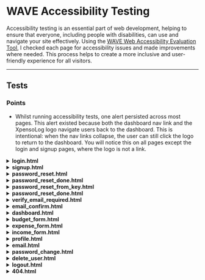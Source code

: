 # WAVE Accessibility Testing

Accessibility testing is an essential part of web development, helping to ensure that everyone, including people with disabilities, can use and navigate your site effectively. Using the [WAVE Web Accessibility Evaluation Tool](https://wave.webaim.org/), I checked each page for accessibility issues and made improvements where needed. This process helps to create a more inclusive and user-friendly experience for all visitors.

---

## Tests

### Points

- Whilst running accessibility tests, one alert persisted across most pages. This alert existed because both the dashboard nav link and the XpensoLog logo navigate users back to the dashboard. This is intentional: when the nav links collapse, the user can still click the logo to return to the dashboard. You will notice this on all pages except the login and signup pages, where the logo is not a link.

<details>
<summary><strong>login.html</strong></summary>

- **Result:** Initial run failed  
<img src="../images/accessibility-results/wave-login-errors.png" alt="WAVE accessibility errors for login.html" width="400"/>

- **How I fixed it:**  
login.html: Added label elements with related IDs above username and password fields and changed heading level on Sign Up.  
base.html: Changed text to white by removing the 'text-muted' class.

- **Final result:** Passed  
<img src="../images/accessibility-results/wave-login-passed.png" alt="WAVE accessibility passed for login.html" width="400"/>
</details>

<details>
<summary><strong>signup.html</strong></summary>

- **Result:** Initial run failed  
<img src="../images/accessibility-results/wave-signup-errors.png" alt="WAVE accessibility errors for signup.html" width="400"/>

- **How I fixed it:**  
    - Added labels to HTML template.
    - Changed heading level.
    - The link is not redundant; it is needed for user flow, so the alert was not addressed.

- **Final result:** Passed  
<img src="../images/accessibility-results/wave-signup-passed.png" alt="WAVE accessibility passed for signup.html" width="400"/>
</details>

<details>
<summary><strong>password_reset.html</strong></summary>

- **Result:** Passed  
<img src="../images/accessibility-results/wave-password_reset-passed.png" alt="WAVE accessibility passed for password_reset.html" width="400"/>
</details>

<details>
<summary><strong>password_reset_done.html</strong></summary>

- **Result:** Passed  
<img src="../images/accessibility-results/wave-password_reset_done.png" alt="WAVE accessibility passed for password_reset_done.html" width="400"/>
</details>

<details>
<summary><strong>password_reset_from_key.html</strong></summary>

**Result:** Initial run failed

**Error** 
- The password reset from key page had an error with the ID of the password field not matching the label. This was fixed by adding the correct ID to the label.

- **Result:** Passed  
<img src="../images/accessibility-results/wave-password_reset_key_done-pass.png" alt="WAVE accessibility passed for password_reset_from_key_done.html" width="400"/>
</details>

<details>
<summary><strong>password_reset_done.html</strong></summary>

- **Result:** Passed  
<img src="../images/accessibility-results/wave-password_reset_done.png" alt="WAVE accessibility passed for password_reset_done.html" width="400"/>
</details>

<details>
<summary><strong>verify_email_required.html</strong></summary>

- **Result:** Passed  
<img src="../images/accessibility-results/wave-verify_email-passed.png" alt="WAVE accessibility passed for verify_email_required.html" width="400"/>
</details>

<details>
<summary><strong>email_confirm.html</strong></summary>

- **Result:** Passed  
<img src="../images/accessibility-results/wave-confirm_email-passed.png" alt="WAVE accessibility passed for email_confirm.html" width="400"/>
</details>

<details>
<summary><strong>dashboard.html</strong></summary>

- **Result:** Passed  
<img src="../images/accessibility-results/wave-dashboard-pass.png" alt="WAVE accessibility passed for dashboard.html" width="400"/>

- **Alerts:**
    - During the accessibility test for the dashboard, an alert for a skipped heading was apparent. However, after investigation, the error was not visible on the page. Because there was no visual indication of the error and it also did not affect the page, this was not addressed.

- **Alert:** Unknown  
<img src="../images/accessibility-results/wave-dashboard-alerts.png" alt="WAVE accessibility passed for dashboard.html" width="400"/>
</details>

<details>
<summary><strong>budget_form.html</strong></summary>

- **Result:** Passed  
<img src="../images/accessibility-results/wave-budget-pass.png" alt="WAVE accessibility passed for budget_form.html" width="400"/>
</details>

<details>
<summary><strong>expense_form.html</strong></summary>

- **Result:** Passed  
<img src="../images/accessibility-results/wave-expenses-pass.png" alt="WAVE accessibility passed for expense_form.html" width="400"/>
</details>

<details>
<summary><strong>income_form.html</strong></summary>

- **Result:** Passed  
<img src="../images/accessibility-results/wave-income-pass.png" alt="WAVE accessibility passed for income_form.html" width="400"/>
</details>

<details>
<summary><strong>profile.html</strong></summary>

- **Result:** Passed  
<img src="../images/accessibility-results/wave-profile-pass.png" alt="WAVE accessibility passed for profile.html" width="400"/>
</details>

<details>
<summary><strong>email.html</strong></summary>

- **Result:** Passed  
<img src="../images/accessibility-results/wave-email-pass.png" alt="WAVE accessibility passed for email.html" width="400"/>
</details>

<details>
<summary><strong>password_change.html</strong></summary>

- **Result:** Passed  
<img src="../images/accessibility-results/wave-password_change-pass.png" alt="WAVE accessibility passed for password_change.html" width="400"/>
</details>

<details>
<summary><strong>delete_user.html</strong></summary>

- **Result:** Passed  
<img src="../images/accessibility-results/wave-delete_user-pass.png" alt="WAVE accessibility passed for delete_user.html" width="400"/>
</details>

<details>
<summary><strong>logout.html</strong></summary>

- **Result:** Passed  
<img src="../images/accessibility-results/wave-logout-pass.png" alt="WAVE accessibility passed for logout.html" width="400"/>
</details>

<details>
<summary><strong>404.html</strong></summary>

- **Result:** Passed  
<img src="../images/accessibility-results/wave-404-pass.png" alt="WAVE accessibility passed for 404.html" width="400"/>
</details>